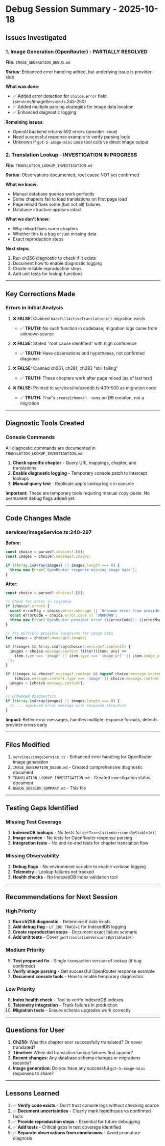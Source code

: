 # Debug Session Summary - 2025-10-18

## Issues Investigated

### 1. Image Generation (OpenRouter) - PARTIALLY RESOLVED
**File:** `IMAGE_GENERATION_DEBUG.md`

**Status:** Enhanced error handling added, but underlying issue is provider-side

**What was done:**
- ✅ Added error detection for `choice.error` field (services/imageService.ts:245-250)
- ✅ Added multiple parsing strategies for image data location
- ✅ Enhanced diagnostic logging

**Remaining issues:**
- OpenAI backend returns 502 errors (provider issue)
- Need successful response example to verify parsing logic
- Unknown if `gpt-5-image-mini` uses tool calls vs direct image output

### 2. Translation Lookup - INVESTIGATION IN PROGRESS
**File:** `TRANSLATION_LOOKUP_INVESTIGATION.md`

**Status:** Observations documented, root cause NOT yet confirmed

**What we know:**
- Manual database queries work perfectly
- Some chapters fail to load translations on first page load
- Page reload fixes some (but not all) failures
- Database structure appears intact

**What we don't know:**
- Why reload fixes some chapters
- Whether this is a bug or just missing data
- Exact reproduction steps

**Next steps:**
1. Run ch256 diagnostic to check if it exists
2. Document how to enable diagnostic logging
3. Create reliable reproduction steps
4. Add unit tests for lookup functions

---

## Key Corrections Made

### Errors in Initial Analysis

1. ❌ **FALSE:** Claimed `backfillActiveTranslations()` migration exists
   - ✅ **TRUTH:** No such function in codebase; migration logs came from unknown source

2. ❌ **FALSE:** Stated "root cause identified" with high confidence
   - ✅ **TRUTH:** Have observations and hypotheses, not confirmed diagnosis

3. ❌ **FALSE:** Claimed ch261, ch281, ch283 "still failing"
   - ✅ **TRUTH:** These chapters work after page reload (as of last test)

4. ❌ **FALSE:** Pointed to services/indexeddb.ts:409-500 as migration code
   - ✅ **TRUTH:** That's `createSchema()` - runs on DB creation, not a migration

---

## Diagnostic Tools Created

### Console Commands

All diagnostic commands are documented in `TRANSLATION_LOOKUP_INVESTIGATION.md`:

1. **Check specific chapter** - Query URL mappings, chapter, and translations
2. **Enable diagnostic logging** - Temporary console patch to intercept lookups
3. **Manual query test** - Replicate app's lookup logic in console

**Important:** These are temporary tools requiring manual copy-paste. No permanent debug flags added yet.

---

## Code Changes Made

### services/imageService.ts:240-297

**Before:**
```typescript
const choice = parsed?.choices?.[0];
const images = choice?.message?.images;

if (!Array.isArray(images) || images.length === 0) {
  throw new Error(`OpenRouter response missing image data`);
}
```

**After:**
```typescript
const choice = parsed?.choices?.[0];

// Check for error in response
if (choice?.error) {
  const errorMsg = choice.error.message || 'Unknown error from provider';
  const errorCode = choice.error.code || 'UNKNOWN';
  throw new Error(`OpenRouter provider error (${errorCode}): ${errorMsg}`);
}

// Try multiple possible locations for image data
let images = choice?.message?.images;

if (!images && Array.isArray(choice?.message?.content)) {
  images = choice.message.content.filter((item: any) =>
    item.type === 'image' || item.type === 'image_url' || item.image_url
  );
}

if (!images && choice?.message?.content && typeof choice.message.content === 'object' &&
    (choice.message.content.type === 'image' || choice.message.content.image_url)) {
  images = [choice.message.content];
}

// Enhanced diagnostics
if (!Array.isArray(images) || images.length === 0) {
  // ... improved error message with response structure
}
```

**Impact:** Better error messages, handles multiple response formats, detects provider errors early

---

## Files Modified

1. `services/imageService.ts` - Enhanced error handling for OpenRouter image generation
2. `IMAGE_GENERATION_DEBUG.md` - Created comprehensive diagnostic document
3. `TRANSLATION_LOOKUP_INVESTIGATION.md` - Created investigation status document
4. `DEBUG_SESSION_SUMMARY.md` - This file

---

## Testing Gaps Identified

### Missing Test Coverage

1. **IndexedDB lookups** - No tests for `getTranslationVersionsByStableId()`
2. **Image service** - No tests for OpenRouter response parsing
3. **Integration tests** - No end-to-end tests for chapter translation flow

### Missing Observability

1. **Debug flags** - No environment variable to enable verbose logging
2. **Telemetry** - Lookup failures not tracked
3. **Health checks** - No IndexedDB index validation tool

---

## Recommendations for Next Session

### High Priority

1. **Run ch256 diagnostic** - Determine if data exists
2. **Add debug flag** - `LF_IDB_TRACE=1` for IndexedDB logging
3. **Create reproduction steps** - Document exact failure scenario
4. **Add unit tests** - Cover `getTranslationVersionsByStableId()`

### Medium Priority

5. **Test proposed fix** - Single-transaction version of lookup (if bug confirmed)
6. **Verify image parsing** - Get successful OpenRouter response example
7. **Document console tools** - How to enable temporary diagnostics

### Low Priority

8. **Index health check** - Tool to verify IndexedDB indexes
9. **Telemetry integration** - Track failures in production
10. **Migration tests** - Ensure schema upgrades work correctly

---

## Questions for User

1. **Ch256:** Was this chapter ever successfully translated? Or never translated?
2. **Timeline:** When did translation lookup failures first appear?
3. **Recent changes:** Any database schema changes or migrations recently?
4. **Image generation:** Do you have any successful `gpt-5-image-mini` responses to share?

---

## Lessons Learned

1. ✅ **Verify code exists** - Don't trust console logs without checking source
2. ✅ **Document uncertainties** - Clearly mark hypotheses vs confirmed facts
3. ✅ **Provide reproduction steps** - Essential for future debugging
4. ✅ **Add tests** - Critical gaps in test coverage identified
5. ✅ **Separate observations from conclusions** - Avoid premature diagnosis
